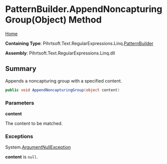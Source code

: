 # PatternBuilder\.AppendNoncapturingGroup\(Object\) Method

[Home](../../../../../../README.md)

**Containing Type**: Pihrtsoft\.Text\.RegularExpressions\.Linq\.[PatternBuilder](../README.md)

**Assembly**: Pihrtsoft\.Text\.RegularExpressions\.Linq\.dll

## Summary

Appends a noncapturing group with a specified content\.

```csharp
public void AppendNoncapturingGroup(object content)
```

### Parameters

**content**

The content to be matched\.

### Exceptions

System\.[ArgumentNullException](https://docs.microsoft.com/en-us/dotnet/api/system.argumentnullexception)

**content** is `null`\.

